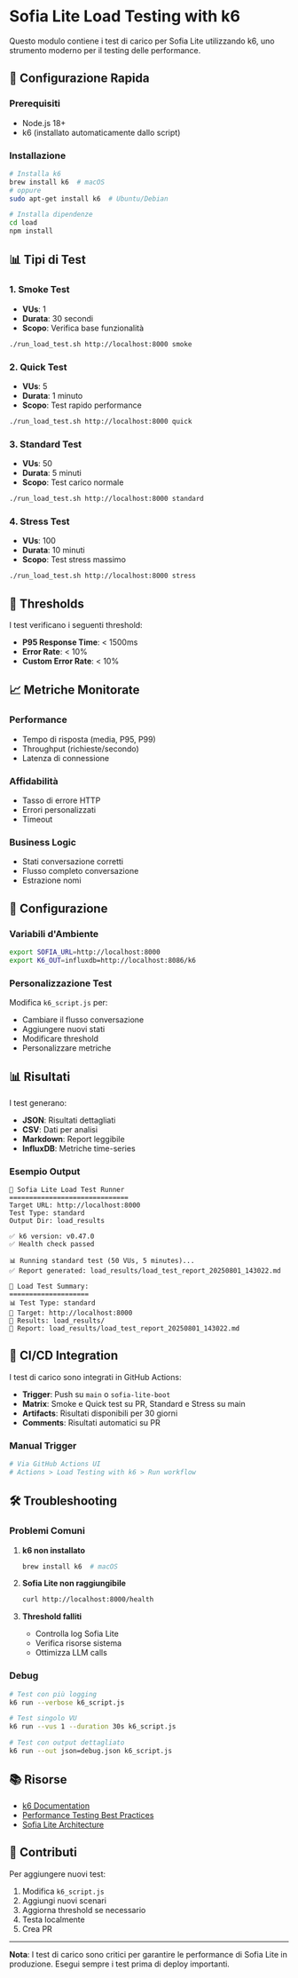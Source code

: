 # Sofia Lite Load Testing with k6

Questo modulo contiene i test di carico per Sofia Lite utilizzando k6, uno strumento moderno per il testing delle performance.

## 🚀 Configurazione Rapida

### Prerequisiti

- Node.js 18+
- k6 (installato automaticamente dallo script)

### Installazione

```bash
# Installa k6
brew install k6  # macOS
# oppure
sudo apt-get install k6  # Ubuntu/Debian

# Installa dipendenze
cd load
npm install
```

## 📊 Tipi di Test

### 1. Smoke Test
- **VUs**: 1
- **Durata**: 30 secondi
- **Scopo**: Verifica base funzionalità

```bash
./run_load_test.sh http://localhost:8000 smoke
```

### 2. Quick Test
- **VUs**: 5
- **Durata**: 1 minuto
- **Scopo**: Test rapido performance

```bash
./run_load_test.sh http://localhost:8000 quick
```

### 3. Standard Test
- **VUs**: 50
- **Durata**: 5 minuti
- **Scopo**: Test carico normale

```bash
./run_load_test.sh http://localhost:8000 standard
```

### 4. Stress Test
- **VUs**: 100
- **Durata**: 10 minuti
- **Scopo**: Test stress massimo

```bash
./run_load_test.sh http://localhost:8000 stress
```

## 🎯 Thresholds

I test verificano i seguenti threshold:

- **P95 Response Time**: < 1500ms
- **Error Rate**: < 10%
- **Custom Error Rate**: < 10%

## 📈 Metriche Monitorate

### Performance
- Tempo di risposta (media, P95, P99)
- Throughput (richieste/secondo)
- Latenza di connessione

### Affidabilità
- Tasso di errore HTTP
- Errori personalizzati
- Timeout

### Business Logic
- Stati conversazione corretti
- Flusso completo conversazione
- Estrazione nomi

## 🔧 Configurazione

### Variabili d'Ambiente

```bash
export SOFIA_URL=http://localhost:8000
export K6_OUT=influxdb=http://localhost:8086/k6
```

### Personalizzazione Test

Modifica `k6_script.js` per:

- Cambiare il flusso conversazione
- Aggiungere nuovi stati
- Modificare threshold
- Personalizzare metriche

## 📊 Risultati

I test generano:

- **JSON**: Risultati dettagliati
- **CSV**: Dati per analisi
- **Markdown**: Report leggibile
- **InfluxDB**: Metriche time-series

### Esempio Output

```
🚀 Sofia Lite Load Test Runner
==============================
Target URL: http://localhost:8000
Test Type: standard
Output Dir: load_results

✅ k6 version: v0.47.0
✅ Health check passed

📊 Running standard test (50 VUs, 5 minutes)...
✅ Report generated: load_results/load_test_report_20250801_143022.md

🎯 Load Test Summary:
====================
📊 Test Type: standard
🎯 Target: http://localhost:8000
📁 Results: load_results/
📄 Report: load_results/load_test_report_20250801_143022.md
```

## 🔄 CI/CD Integration

I test di carico sono integrati in GitHub Actions:

- **Trigger**: Push su `main` o `sofia-lite-boot`
- **Matrix**: Smoke e Quick test su PR, Standard e Stress su main
- **Artifacts**: Risultati disponibili per 30 giorni
- **Comments**: Risultati automatici su PR

### Manual Trigger

```bash
# Via GitHub Actions UI
# Actions > Load Testing with k6 > Run workflow
```

## 🛠️ Troubleshooting

### Problemi Comuni

1. **k6 non installato**
   ```bash
   brew install k6  # macOS
   ```

2. **Sofia Lite non raggiungibile**
   ```bash
   curl http://localhost:8000/health
   ```

3. **Threshold falliti**
   - Controlla log Sofia Lite
   - Verifica risorse sistema
   - Ottimizza LLM calls

### Debug

```bash
# Test con più logging
k6 run --verbose k6_script.js

# Test singolo VU
k6 run --vus 1 --duration 30s k6_script.js

# Test con output dettagliato
k6 run --out json=debug.json k6_script.js
```

## 📚 Risorse

- [k6 Documentation](https://k6.io/docs/)
- [Performance Testing Best Practices](https://k6.io/docs/testing-guides/)
- [Sofia Lite Architecture](../README.md)

## 🤝 Contributi

Per aggiungere nuovi test:

1. Modifica `k6_script.js`
2. Aggiungi nuovi scenari
3. Aggiorna threshold se necessario
4. Testa localmente
5. Crea PR

---

**Nota**: I test di carico sono critici per garantire le performance di Sofia Lite in produzione. Esegui sempre i test prima di deploy importanti. 